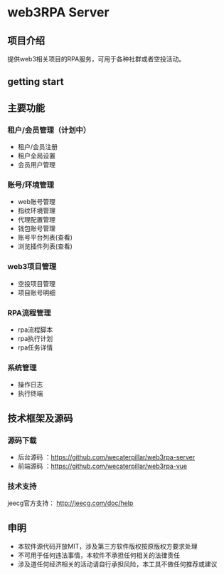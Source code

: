 web3RPA Server
===============

## 项目介绍

提供web3相关项目的RPA服务，可用于各种社群或者空投活动。

## getting start


## 主要功能

### 租户/会员管理（计划中）
- 租户/会员注册
- 租户全局设置
- 会员用户管理

### 账号/环境管理
- web账号管理
- 指纹环境管理
- 代理配置管理
- 钱包账号管理
- 账号平台列表(查看)
- 浏览插件列表(查看)

### web3项目管理
- 空投项目管理
- 项目账号明细

### RPA流程管理
- rpa流程脚本
- rpa执行计划
- rpa任务详情

### 系统管理
- 操作日志
- 执行终端

## 技术框架及源码
### 源码下载
- 后台源码 ：https://github.com/wecaterpillar/web3rpa-server
- 前端源码 ：https://github.com/wecaterpillar/web3rpa-vue

### 技术支持
jeecg官方支持： http://jeecg.com/doc/help

## 申明
- 本软件源代码开放MIT，涉及第三方软件版权按原版权方要求处理
- 不可用于任何违法事情，本软件不承担任何相关的法律责任
- 涉及道任何经济相关的活动请自行承担风险，本工具不做任何推荐或建议

